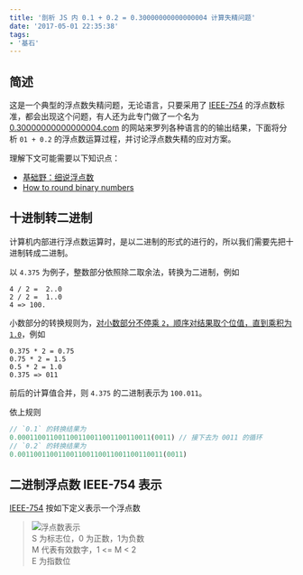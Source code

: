 ```yaml
---
title: '剖析 JS 内 0.1 + 0.2 = 0.30000000000000004 计算失精问题'
date: '2017-05-01 22:35:38'
tags:
- '基石'
---
```


## 简述
这是一个典型的浮点数失精问题，无论语言，只要采用了 [IEEE-754][l2] 的浮点数标准，都会出现这个问题，有人还为此专门做了一个名为  [0.30000000000000004.com][l1] 的网站来罗列各种语言的的输出结果，下面将分析 `01 + 0.2` 的浮点数运算过程，并讨论浮点数失精的应对方案。

理解下文可能需要以下知识点：  
* [基础野：细说浮点数][l4]
* [How to round binary numbers][l5]

## 十进制转二进制
计算机内部进行浮点数运算时，是以二进制的形式的进行的，所以我们需要先把十进制转成二进制。

以 `4.375` 为例子，整数部分依照除二取余法，转换为二进制，例如
```
4 / 2 =  2..0
2 / 2 =  1..0
4 => 100.
```
小数部分的转换规则为，[对小数部分不停乘 `2`，顺序对结果取个位值，直到乘积为 `1.0`][l3]，例如
```
0.375 * 2 = 0.75
0.75 * 2 = 1.5
0.5 * 2 = 1.0
0.375 => 011
```
前后的计算值合并，则 `4.375` 的二进制表示为 `100.011`。

依上规则
```javascript
// `0.1` 的转换结果为
0.000110011001100110011001100110011(0011) // 接下去为 0011 的循环
// `0.2` 的转换结果为
0.001100110011001100110011001100110011(0011)
```

## 二进制浮点数 IEEE-754 表示
[IEEE-754][m1] 按如下定义表示一个浮点数

> ![浮点数表示][m1]  
> S 为标志位，0 为正数，1为负数  
> M 代表有效数字，1 <= M < 2  
> E 为指数位

[l1]: http://0.30000000000000004.com "0.30000000000000004.com"
[l2]: ../Resources/IEEE-754-2008.pdf "IEEE-754-2008.pdf"
[l3]: http://stackoverflow.com/a/3954640/1914450 "convert float number to binary"
[l4]: http://www.cnblogs.com/fsjohnhuang/p/5109766.html "基础野：细说浮点数"
[l5]: https://medium.com/@maximus.koretskyi/how-to-round-binary-fractions-625c8fa3a1af "How to round binary numbers"
[m1]: http://mathjax.plusman.cn/svg/?m=V%3D(-1)%5ES%20*%20M%20*%202%5EE "V=(-1)^S * M * 2^E"
